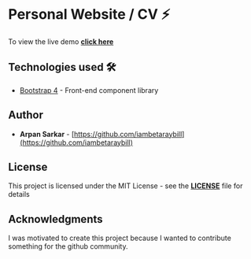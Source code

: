 # Personal Website / CV ⚡️

To view the live demo  **[click here](https://iambetaraybill.github.io/arpan/)**

## Technologies used 🛠️
- [Bootstrap 4](https://getbootstrap.com/docs/4.3/getting-started/introduction/) - Front-end component library

## Author

- **Arpan Sarkar** - [https://github.com/iambetaraybill](https://github.com/iambetaraybill)

## License 

This project is licensed under the MIT License - see the **[LICENSE](https://github.com/iambetaraybill/Arpan/blob/master/LICENSE)** file for details

## Acknowledgments 

I was motivated to create this project because I wanted to contribute something for the github community.
